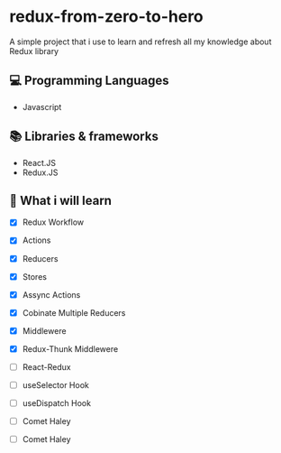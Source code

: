 # redux-from-zero-to-hero

A simple project that i use to learn and refresh all my knowledge about Redux library

## 💻 Programming Languages

- Javascript


## 📚 Libraries & frameworks

- React.JS
- Redux.JS

## 🧠 What i will learn


- [X] Redux Workflow
- [X] Actions
- [X] Reducers
- [X] Stores
- [X] Assync Actions
- [x] Cobinate Multiple Reducers
- [x] Middlewere
- [X] Redux-Thunk Middlewere
- [ ] React-Redux
- [ ] useSelector Hook
- [ ] useDispatch Hook
- [ ] Comet Haley
- [ ] Comet Haley

